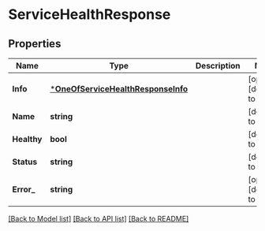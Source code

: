 # ServiceHealthResponse

## Properties
Name | Type | Description | Notes
------------ | ------------- | ------------- | -------------
**Info** | [***OneOfServiceHealthResponseInfo**](OneOfServiceHealthResponseInfo.md) |  | [optional] [default to null]
**Name** | **string** |  | [default to null]
**Healthy** | **bool** |  | [default to null]
**Status** | **string** |  | [default to null]
**Error_** | **string** |  | [optional] [default to null]

[[Back to Model list]](../README.md#documentation-for-models) [[Back to API list]](../README.md#documentation-for-api-endpoints) [[Back to README]](../README.md)

